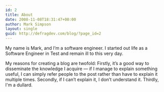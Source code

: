 ```yaml
---
id: 2
title: About
date: 2008-11-08T18:31:47+00:00
author: Mark Simpson
layout: single
guid: http://defragdev.com/blog/?page_id=2
---
```

My name is Mark, and I’m a software engineer. I started out life as a Software Engineer in Test and remain ill to this very day.

My reasons for creating a blog are twofold: Firstly, it’s a good way to disseminate the knowledge I acquire — if I manage to explain something useful, I can simply refer people to the post rather than have to explain it multiple times. Secondly, if I can’t explain it, I don’t understand it. Thirdly, I'm a dullard.
